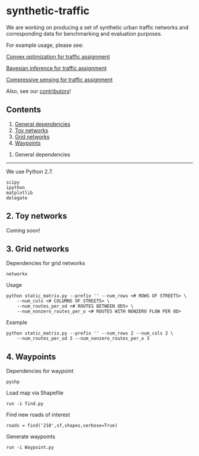 synthetic-traffic
=================

We are working on producing a set of synthetic urban traffic networks and corresponding data for benchmarking and evaluation purposes.

For example usage, please see:

[Convex optimization for traffic assignment](https://github.com/cathywu/traffic-estimation)

[Bayesian inference for traffic assignment](https://github.com/cathywu/traffic-estimation-bayesian)

[Compressive sensing for traffic assignment](https://github.com/pcmoritz/traffic-project)

Also, see our [contributors](AUTHORS.md)!

Contents
--------
1. [General dependencies](#generaldependencies)
2. [Toy networks](#toynetworks)
3. [Grid networks](#gridnetworks)
4. [Waypoints](#waypoints)

<a name="generaldependencies"></a>
1. General dependencies
-------------------
    
We use Python 2.7.

    scipy
    ipython
    matplotlib
    delegate
    
<a name="toynetworks"></a>
2. Toy networks
------------

Coming soon!

<a name="gridnetworks"></a>
3. Grid networks
-------------

Dependencies for grid networks

    networkx

Usage

    python static_matrix.py --prefix '' --num_rows <# ROWS OF STREETS> \
        --num_cols <# COLUMNS OF STREETS> \
        --num_routes_per_od <# ROUTES BETWEEN ODS> \
        --num_nonzero_routes_per_o <# ROUTES WITH NONZERO FLOW PER OD>

Example

    python static_matrix.py --prefix '' --num_rows 2 --num_cols 2 \
        --num_routes_per_od 3 --num_nonzero_routes_per_o 3

<a name="waypoints"></a>
4. Waypoints
---------

Dependencies for waypoint

    pyshp

Load map via Shapefile

    run -i find.py

Find new roads of interest

    roads = find('210',sf,shapes,verbose=True)

Generate waypoints

    run -i Waypoint.py

